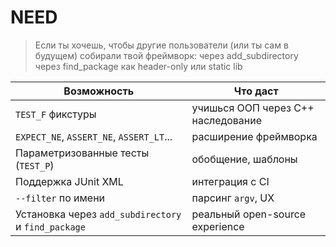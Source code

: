 # NEED
> Если ты хочешь, чтобы другие пользователи (или ты сам в будущем) собирали твой фреймворк:
через add_subdirectory
через find_package
как header-only или static lib





| Возможность                                         | Что даст                           |
| --------------------------------------------------- | ---------------------------------- |
| `TEST_F` фикстуры                                   | учишься ООП через C++ наследование |
| `EXPECT_NE`, `ASSERT_NE`, `ASSERT_LT`...            | расширение фреймворка              |
| Параметризованные тесты (`TEST_P`)                  | обобщение, шаблоны                 |
| Поддержка JUnit XML                                 | интеграция с CI                    |
| `--filter` по имени                                 | парсинг `argv`, UX                 |
| Установка через `add_subdirectory` и `find_package` | реальный open-source experience    |
